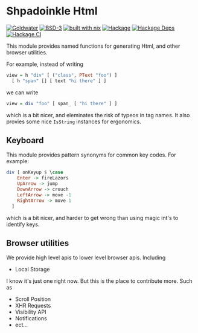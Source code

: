 # Shpadoinkle Html

[![Goldwater](https://gitlab.com/fresheyeball/Shpadoinkle/badges/master/pipeline.svg)](https://gitlab.com/fresheyeball/Shpadoinkle)
[![BSD-3](https://img.shields.io/badge/License-BSD%203--Clause-blue.svg)](https://opensource.org/licenses/BSD-3-Clause)
[![built with nix](https://img.shields.io/badge/built%20with-nix-41439a)](https://builtwithnix.org)
[![Hackage](https://img.shields.io/hackage/v/Shpadoinkle-html.svg)](https://hackage.haskell.org/package/Shpadoinkle-html)
[![Hackage Deps](https://img.shields.io/hackage-deps/v/Shpadoinkle-html.svg)](http://packdeps.haskellers.com/reverse/Shpadoinkle-html)
[![Hackage CI](https://matrix.hackage.haskell.org/api/v2/packages/Shpadoinkle-html/badge)](https://matrix.hackage.haskell.org/#/package/Shpadoinkle-html)

This module provides named functions for generating Html, and other browser utilities.

For example, instead of writing

```haskell
view = h "div" [ ("class", PText "foo") ]
  [ h "span" [] [ text "hi there" ] ]
```

we can write

```haskell
view = div "foo" [ span_ [ "hi there" ] ]
```

which is a bit nicer, and eleminates the risk of typeos in tag names. It also
provies some nice `IsString` instances for ergonomics.

## Keyboard

This module provides pattern synonyms for common key codes. For example:

```haskell
div [ onKeyup $ \case
    Enter -> fireLazors
    UpArrow -> jump
    DownArrow -> crouch
    LeftArrow -> move -1
    RightArrow -> move 1
  ]
```

which is a bit nicer, and harder to get wrong than using magic int's to
identify keys.

## Browser utilities

We provide high level apis to lower level browser apis. Including

- Local Storage

I know it's just one right now.
But this is the place to contribute more. Such as

- Scroll Position
- XHR Requests
- Visibility API
- Notifications
- ect...


